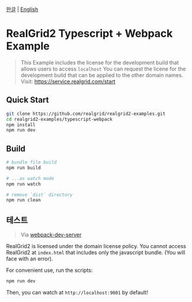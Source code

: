 [한글](README.md) | [English](README_en.md)

# RealGrid2 Typescript + Webpack Example

> This Example includes the license for the development build that allows users to access `localhost`
> You can request the licene for the development build that can be applied to the other domain names. Visit: https://service.realgrid.com/start

## Quick Start

```sh
git clone https://github.com/realgrid/realgrid2-examples.git
cd realgrid2-examples/typescript-webpack
npm install
npm run dev
```

## Build

```bash
# bundle file build
npm run build

# ...as watch mode
npm run watch

# remove `dist` directory
npm run clean
```

## 테스트

> Via [webpack-dev-server](https://webpack.js.org/configuration/dev-server/) 

RealGrid2 is licensed under the domain license policy. You cannot access RealGrid2 at `index.html` that includes only the javascript bundle. (You will face with an error).

For convenient use, run the scripts:

```bash
npm run dev
```

Then, you can watch at `http://localhost:9001` by default!